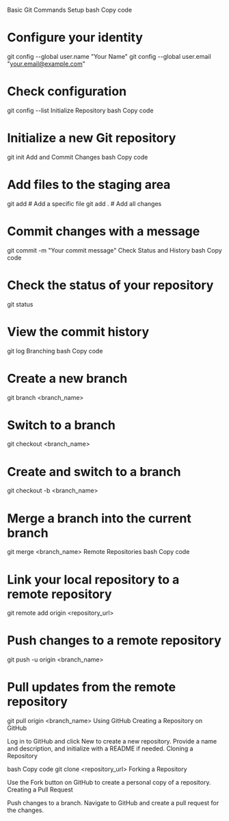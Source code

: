 Basic Git Commands
Setup
bash
Copy code
# Configure your identity
git config --global user.name "Your Name"
git config --global user.email "your.email@example.com"

# Check configuration
git config --list
Initialize Repository
bash
Copy code
# Initialize a new Git repository
git init
Add and Commit Changes
bash
Copy code
# Add files to the staging area
git add <file>            # Add a specific file
git add .                 # Add all changes

# Commit changes with a message
git commit -m "Your commit message"
Check Status and History
bash
Copy code
# Check the status of your repository
git status

# View the commit history
git log
Branching
bash
Copy code
# Create a new branch
git branch <branch_name>

# Switch to a branch
git checkout <branch_name>

# Create and switch to a branch
git checkout -b <branch_name>

# Merge a branch into the current branch
git merge <branch_name>
Remote Repositories
bash
Copy code
# Link your local repository to a remote repository
git remote add origin <repository_url>

# Push changes to a remote repository
git push -u origin <branch_name>

# Pull updates from the remote repository
git pull origin <branch_name>
Using GitHub
Creating a Repository on GitHub

Log in to GitHub and click New to create a new repository.
Provide a name and description, and initialize with a README if needed.
Cloning a Repository

bash
Copy code
git clone <repository_url>
Forking a Repository

Use the Fork button on GitHub to create a personal copy of a repository.
Creating a Pull Request

Push changes to a branch.
Navigate to GitHub and create a pull request for the changes.
